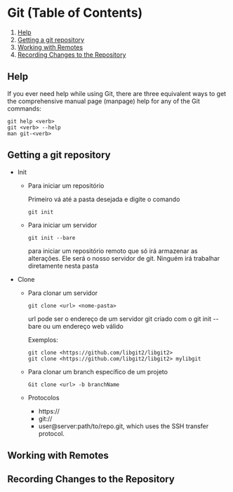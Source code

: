 # Git (Table of Contents)

1. [Help](#help)
2. [Getting a git repository](#getting-a-git-repository)
3. [Working with Remotes](#working-with-remotes)
4. [Recording Changes to the Repository](#recording-changes-to-the-repository)

## Help

If you ever need help while using Git, there are three equivalent ways to get the comprehensive manual page (manpage) help for any of the Git commands:

```git
git help <verb>
git <verb> --help
man git-<verb>
```

## Getting a git repository

* Init

  * Para iniciar um repositório

    Primeiro vá até a pasta desejada e digite o comando

    `git init`

  * Para iniciar um servidor

    `git init --bare`

    para iniciar um repositório remoto que só irá armazenar as alterações.  Ele será o nosso servidor de git. Ninguém irá trabalhar diretamente nesta pasta

* Clone

  * Para clonar um servidor

    `git clone <url> <nome-pasta>`

    url pode ser o endereço de um servidor git criado com o git init --bare ou um endereço web válido

    Exemplos:

    ```git
    git clone <https://github.com/libgit2/libgit2>
    git clone <https://github.com/libgit2/libgit2> mylibgit
    ```

  * Para clonar um branch específico de um projeto

    `Git clone <url> -b branchName`

  * Protocolos
    * https://
    * git://
    * user@server:path/to/repo.git, which uses the SSH transfer protocol.

## Working with Remotes

## Recording Changes to the Repository
